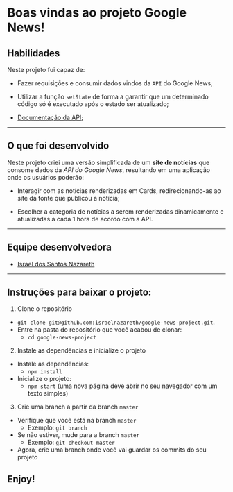 # Boas vindas ao projeto Google News!

## Habilidades
Neste projeto fui capaz de:

  * Fazer requisições e consumir dados vindos da `API` do Google News;

  * Utilizar a função `setState` de forma a garantir que um determinado código só é executado após o estado ser atualizado;
  
  - [Documentação da API](https://newsapi.org/docs);
---
## O que foi desenvolvido

Neste projeto criei uma versão simplificada de um **site de notícias** que consome dados da _API do Google News_, resultando em uma aplicação onde os usuários poderão:
  - Interagir com as notícias renderizadas em Cards, redirecionando-as ao site da fonte que publicou a notícia;

  - Escolher a categoria de notícias a serem renderizadas dinamicamente e atualizadas a cada 1 hora de acordo com a API.

---
## Equipe desenvolvedora
- [Israel dos Santos Nazareth](https://github.com/israelnazareth)

---
## Instruções para baixar o projeto:

1. Clone o repositório
  * `git clone git@github.com:israelnazareth/google-news-project.git`.
  * Entre na pasta do repositório que você acabou de clonar:
    * `cd google-news-project`

2. Instale as dependências e inicialize o projeto
  * Instale as dependências:
    * `npm install`
  * Inicialize o projeto:
    * `npm start` (uma nova página deve abrir no seu navegador com um texto simples)

3. Crie uma branch a partir da branch `master`

  * Verifique que você está na branch `master`
    * Exemplo: `git branch`
  * Se não estiver, mude para a branch `master`
    * Exemplo: `git checkout master`
  * Agora, crie uma branch onde você vai guardar os commits do seu projeto

## Enjoy!
